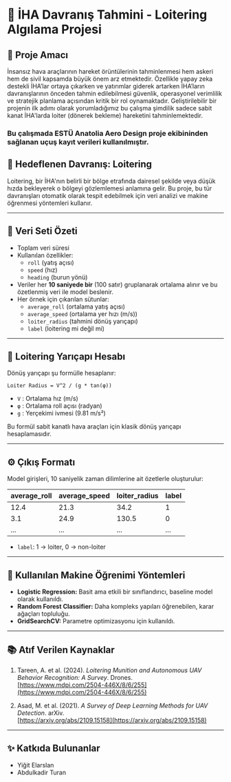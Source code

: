 # 📡 İHA Davranış Tahmini - Loitering Algılama Projesi

## 🧠 Proje Amacı  
İnsansız hava araçlarının hareket örüntülerinin tahminlenmesi hem askeri hem de sivil kapsamda büyük önem arz etmektedir. Özellikle yapay zeka destekli İHA’lar ortaya çıkarken ve yatırımlar giderek artarken İHA’ların davranışlarının önceden tahmin edilebilmesi güvenlik, operasyonel verimlilik ve stratejik planlama açısından kritik bir rol oynamaktadır. 
Geliştirilebilir bir projenin ilk adımı olarak yorumladığımız bu çalışma şimdilik sadece sabit kanat İHA'larda loiter (dönerek bekleme) hareketini tahminlemektedir. 

### Bu çalışmada ESTÜ Anatolia Aero Design proje ekibininden sağlanan uçuş kayıt verileri kullanılmıştır.


## 📌 Hedeflenen Davranış: Loitering  
Loitering, bir İHA'nın belirli bir bölge etrafında dairesel şekilde veya düşük hızda bekleyerek o bölgeyi gözlemlemesi anlamına gelir. Bu proje, bu tür davranışları otomatik olarak tespit edebilmek için veri analizi ve makine öğrenmesi yöntemleri kullanır.

---

## 📁 Veri Seti Özeti  

- Toplam veri süresi
- Kullanılan özellikler:
  - `roll` (yatış açısı)
  - `speed` (hız)
  - `heading` (burun yönü)
- Veriler her **10 saniyede bir** (100 satır) gruplanarak ortalama alınır ve bu özetlenmiş veri ile model beslenir.
- Her örnek için çıkarılan sütunlar:
  - `average_roll` (ortalama yatış açısı)
  - `average_speed` (ortalama yer hızı (m/s))
  - `loiter_radius` (tahmini dönüş yarıçapı)
  - `label` (loitering mi değil mi)

---

## 📐 Loitering Yarıçapı Hesabı  

Dönüş yarıçapı şu formülle hesaplanır:

```
Loiter Radius = V^2 / (g * tan(φ))
```

- `V` : Ortalama hız (m/s)
- `φ` : Ortalama roll açısı (radyan)
- `g` : Yerçekimi ivmesi (9.81 m/s²)

Bu formül sabit kanatlı hava araçları için klasik dönüş yarıçapı hesaplamasıdır.

---

## ⚙️ Çıkış Formatı  

Model girişleri, 10 saniyelik zaman dilimlerine ait özetlerle oluşturulur:

| average_roll | average_speed | loiter_radius | label |
|--------------|---------------|----------------|--------|
| 12.4         | 21.3          | 34.2           | 1      |
| 3.1          | 24.9          | 130.5          | 0      |
| ...          | ...           | ...            | ...    |

- `label`: 1 → loiter, 0 → non-loiter

---

## 🤖 Kullanılan Makine Öğrenimi Yöntemleri

- **Logistic Regression:** Basit ama etkili bir sınıflandırıcı, baseline model olarak kullanıldı.
- **Random Forest Classifier:** Daha kompleks yapıları öğrenebilen, karar ağaçları topluluğu.
- **GridSearchCV:** Parametre optimizasyonu için kullanıldı.

---


## 📚 Atıf Verilen Kaynaklar

1. Tareen, A. et al. (2024). *Loitering Munition and Autonomous UAV Behavior Recognition: A Survey*. Drones.  
   [https://www.mdpi.com/2504-446X/8/6/255](https://www.mdpi.com/2504-446X/8/6/255)

2. Asad, M. et al. (2021). *A Survey of Deep Learning Methods for UAV Detection*. arXiv.  
   [https://arxiv.org/abs/2109.15158](https://arxiv.org/abs/2109.15158)

---

## ✨ Katkıda Bulunanlar

- Yiğit Elarslan
- Abdulkadir Turan
